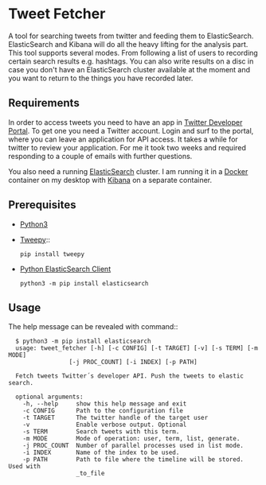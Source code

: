 # Tweet Fetcher
A tool for searching tweets from twitter and feeding them to ElasticSearch. ElasticSearch and Kibana will do all the heavy lifting for the analysis part. This tool supports several modes. From following a list of users to recording certain search results e.g. hashtags. You can also write results on a disc in case you don't have an ElasticSearch cluster available at the moment and you want to return to the things you have recorded later.

## Requirements

In order to access tweets you need to have an app in [Twitter Developer Portal](https://developer.twitter.com/en/portal). To get one you need a Twitter account. Login and surf to the portal, where you can leave an application for API access. It takes a while for twitter to review your application. For me it took two weeks and required responding to a couple of emails with further questions.

You also need a running [ElasticSearch](https://developer.twitter.com/en/portal/) cluster. I am running it in a [Docker](https://www.elastic.co/guide/en/elasticsearch/reference/current/docker.html) container on my desktop with [Kibana](https://www.elastic.co/guide/en/kibana/current/docker.html) on a separate container.

## Prerequisites

- [Python3](https://docs.python.org/3/tutorial/introduction.html#)
- [Tweepy](https://github.com/tweepy/tweepy)::

      pip install tweepy
 
- [Python ElasticSearch Client](https://github.com/elastic/elasticsearch-py)

      python3 -m pip install elasticsearch


## Usage

The help message can be revealed with command::

      $ python3 -m pip install elasticsearch
      usage: tweet_fetcher [-h] [-c CONFIG] [-t TARGET] [-v] [-s TERM] [-m MODE]
                     [-j PROC_COUNT] [-i INDEX] [-p PATH]

      Fetch tweets Twitter´s developer API. Push the tweets to elastic search.

      optional arguments:
        -h, --help     show this help message and exit
        -c CONFIG      Path to the configuration file
        -t TARGET      The twitter handle of the target user
        -v             Enable verbose output. Optional
        -s TERM        Search tweets with this term.
        -m MODE        Mode of operation: user, term, list, generate.
        -j PROC_COUNT  Number of parallel processes used in list mode.
        -i INDEX       Name of the index to be used.
        -p PATH        Path to file where the timeline will be stored. Used with
                       _to_file

